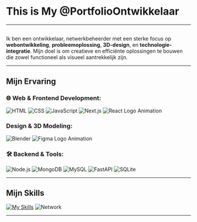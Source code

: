 #  This is My @PortfolioOntwikkelaar
---

##

Ik ben een ontwikkelaar, netwerkbeheerder met een sterke focus op **webontwikkeling**, **probleemoplossing**, **3D-design**, en **technologie-integratie**. Mijn doel is om creatieve en efficiënte oplossingen te bouwen die zowel functioneel als visueel aantrekkelijk zijn.

---

##  Mijn Ervaring

### 🌐 Web & Frontend Development:
![HTML](https://img.shields.io/badge/-HTML5-E34F26?style=flat-square&logo=html5&logoColor=white)
![CSS](https://img.shields.io/badge/-CSS3-1572B6?style=flat-square&logo=css3)
![JavaScript](https://img.shields.io/badge/-JavaScript-F7DF1E?style=flat-square&logo=javascript&logoColor=black)
![Next.js](https://img.shields.io/badge/-Next.js-000000?style=flat-square&logo=next.js&logoColor=white)
![React Logo Animation](http://forumavatars.ru/img/avatars/001b/d6/60/2-1678547276.gif)

###  Design & 3D Modeling:
![Blender](https://img.shields.io/badge/-Blender-F5792A?style=flat-square&logo=blender&logoColor=white)
![Figma Logo Animation](https://timothyegans.com/Images/icons8-figma.gif)

### 🛠️ Backend & Tools:
![Node.js](https://img.shields.io/badge/-Node.js-339933?style=flat-square&logo=node.js&logoColor=white)
![MongoDB](https://img.shields.io/badge/-MongoDB-47A248?style=flat-square&logo=mongodb&logoColor=white)
![MySQL](https://img.shields.io/badge/-MySQL-4479A1?style=flat-square&logo=mysql&logoColor=white)
![FastAPI](https://img.shields.io/badge/-FastAPI-009688?style=flat-square&logo=fastapi&logoColor=white)
![SQLite](https://img.shields.io/badge/-SQLite-07405E?style=flat-square&logo=sqlite&logoColor=white)


---

##  Mijn Skills

[![My Skills](https://skillicons.dev/icons?i=nodejs,react,atom,blender,go,graphql,nestjs,py,sass,vite,gatsby,mongodb,wordpress,mysql,nextjs,vue,webpack,p5js,tailwind,threejs,ts,fastapi,figma,laravel,linux,windows&theme=light)](https://skillicons.dev)
![Network](https://img.shields.io/badge/Cisco_Networking-CCNA-red)



---


